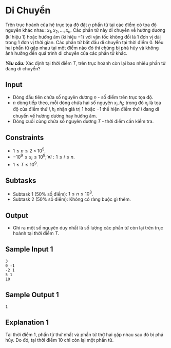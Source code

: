 # Di Chuyển

Trên trục hoành của hệ trục tọa độ đặt $n$ phần tử tại các điểm có tọa độ nguyên khác nhau: $x_1,x_2,…,x_n$. Các phần tử này di chuyển về hướng dương (kí hiệu $1$) hoặc hướng âm (kí hiệu $-1$) với vận tốc không đổi là $1$ đơn vị dài trong $1$ đơn vị thời gian. Các phần tử bắt đầu di chuyển tại thời điểm $0$. Nếu hai phần tử gặp nhau tại một điểm nào đó thì chúng bị phá hủy và không ảnh hưởng đến quá trình di chuyển của các phần tử khác.

***Yêu cầu:*** Xác định tại thời điểm $T,$ trên trục hoành còn lại bao nhiêu phần tử đang di chuyển?

## Input

- Dòng đầu tiên chứa số nguyên dương $n$ - số điểm trên trục tọa độ.
- $n$ dòng tiếp theo, mỗi dòng chứa hai số nguyên $x_i,h_i;$ trong đó $x_i$ là tọa độ của điểm thứ $i, h_i$ nhận giá trị $1$ hoặc $-1$ thể hiện điểm thứ $i$ đang di chuyển về hướng dương hay hướng âm.
- Dòng cuối cùng chứa số nguyên dương $T$ - thời điểm cần kiểm tra.

## Constraints

- $1≤n≤2×10^5$.
- $-10^9≤x_i≤10^9; \forall i: 1 \le i \le n$.
- $1≤T≤10^9$.

## Subtasks

- Subtask $1$ ($50\%$ số điểm): $1 \le n \le 10^3$.
- Subtask $2$ ($50\%$ số điểm): Không có ràng buộc gì thêm.

## Output

- Ghi ra một số nguyên duy nhất là số lượng các phần tử còn lại trên trục hoành tại thời điểm $T$.

## Sample Input 1

```
3
0 -1
-2 1
5 1
10
```

## Sample Output 1

```
1
```

## Explanation 1

Tại thời điểm $1,$ phần tử thứ nhất và phần tử thứ hai gặp nhau sau đó bị phá hủy. Do đó, tại thời điểm $10$ chỉ còn lại một phần tử.